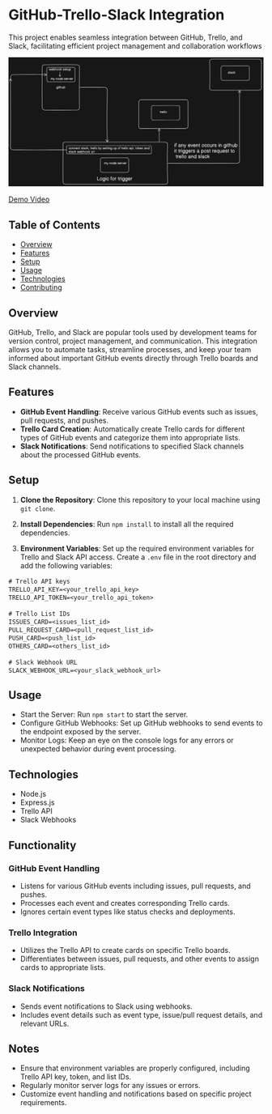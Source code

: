 # GitHub-Trello-Slack Integration

This project enables seamless integration between GitHub, Trello, and Slack, facilitating efficient project management and collaboration workflows

![eraser.io](https://github.com/bobbyy16/slack-trello-github-integration/blob/main/pictures/flow.png)

[Demo Video](https://www.loom.com/share/a264f0f5f0a945c1ab870bfafcf553d0?sid=5d277598-445f-40f0-9fb3-be30f72f1adb)

## Table of Contents

- [Overview](#overview)
- [Features](#features)
- [Setup](#setup)
- [Usage](#usage)
- [Technologies](#technologies)
- [Contributing](#contributing)

## Overview

GitHub, Trello, and Slack are popular tools used by development teams for version control, project management, and communication. This integration allows you to automate tasks, streamline processes, and keep your team informed about important GitHub events directly through Trello boards and Slack channels.

## Features

- **GitHub Event Handling**: Receive various GitHub events such as issues, pull requests, and pushes.
- **Trello Card Creation**: Automatically create Trello cards for different types of GitHub events and categorize them into appropriate lists.
- **Slack Notifications**: Send notifications to specified Slack channels about the processed GitHub events.

## Setup

1. **Clone the Repository**: Clone this repository to your local machine using `git clone`.

2. **Install Dependencies**: Run `npm install` to install all the required dependencies.

3. **Environment Variables**: Set up the required environment variables for Trello and Slack API access. Create a `.env` file in the root directory and add the following variables:

```dotenv
# Trello API keys
TRELLO_API_KEY=<your_trello_api_key>
TRELLO_API_TOKEN=<your_trello_api_token>

# Trello List IDs
ISSUES_CARD=<issues_list_id>
PULL_REQUEST_CARD=<pull_request_list_id>
PUSH_CARD=<push_list_id>
OTHERS_CARD=<others_list_id>

# Slack Webhook URL
SLACK_WEBHOOK_URL=<your_slack_webhook_url>
```

## Usage

- Start the Server: Run `npm start` to start the server.
- Configure GitHub Webhooks: Set up GitHub webhooks to send events to the endpoint exposed by the server.
- Monitor Logs: Keep an eye on the console logs for any errors or unexpected behavior during event processing.

## Technologies

- Node.js
- Express.js
- Trello API
- Slack Webhooks

## Functionality

### GitHub Event Handling

- Listens for various GitHub events including issues, pull requests, and pushes.
- Processes each event and creates corresponding Trello cards.
- Ignores certain event types like status checks and deployments.

### Trello Integration

- Utilizes the Trello API to create cards on specific Trello boards.
- Differentiates between issues, pull requests, and other events to assign cards to appropriate lists.

### Slack Notifications

- Sends event notifications to Slack using webhooks.
- Includes event details such as event type, issue/pull request details, and relevant URLs.

## Notes

- Ensure that environment variables are properly configured, including Trello API key, token, and list IDs.
- Regularly monitor server logs for any issues or errors.
- Customize event handling and notifications based on specific project requirements.


